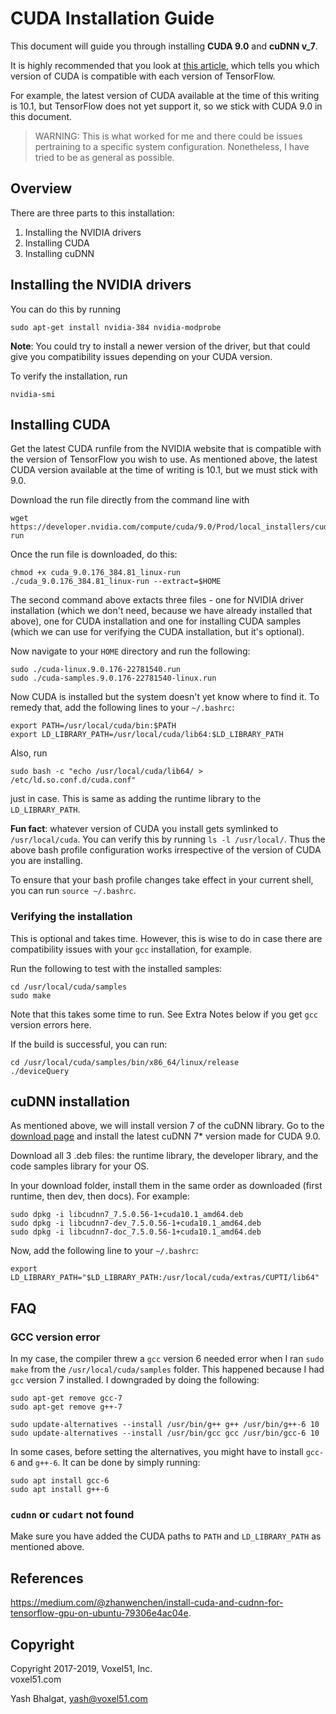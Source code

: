 # CUDA Installation Guide

This document will guide you through installing **CUDA 9.0** and **cuDNN v_7**.

It is highly recommended that you look at [this article](
https://www.tensorflow.org/install/source#tested_source_configurations), which
tells you which version of CUDA is compatible with each version of TensorFlow.

For example, the latest version of CUDA available at the time of this writing
is 10.1, but TensorFlow does not yet support it, so we stick with CUDA 9.0 in
this document.

> WARNING: This is what worked for me and there could be issues pertraining to
> a specific system configuration. Nonetheless, I have tried to be as general
> as possible.


## Overview

There are three parts to this installation:

1. Installing the NVIDIA drivers
2. Installing CUDA
3. Installing cuDNN


## Installing the NVIDIA drivers

You can do this by running

```
sudo apt-get install nvidia-384 nvidia-modprobe
```

**Note**: You could try to install a newer version of the driver, but that
could give you compatibility issues depending on your CUDA version.

To verify the installation, run

```
nvidia-smi
```


## Installing CUDA

Get the latest CUDA runfile from the NVIDIA website that is compatible with the
version of TensorFlow you wish to use. As mentioned above, the latest CUDA
version available at the time of writing is 10.1, but we must stick with 9.0.

Download the run file directly from the command line with

```
wget https://developer.nvidia.com/compute/cuda/9.0/Prod/local_installers/cuda_9.0.176_384.81_linux-run
```

Once the run file is downloaded, do this:

```
chmod +x cuda_9.0.176_384.81_linux-run
./cuda_9.0.176_384.81_linux-run --extract=$HOME
```

The second command above extacts three files - one for NVIDIA driver
installation (which we don't need, because we have already installed that
above), one for CUDA installation and one for installing CUDA samples (which
we can use for verifying the CUDA installation, but it's optional).

Now navigate to your `HOME` directory and run the following:

```
sudo ./cuda-linux.9.0.176-22781540.run
sudo ./cuda-samples.9.0.176-22781540-linux.run
```

Now CUDA is installed but the system doesn't yet know where to find it. To
remedy that, add the following lines to your `~/.bashrc`:

```
export PATH=/usr/local/cuda/bin:$PATH
export LD_LIBRARY_PATH=/usr/local/cuda/lib64:$LD_LIBRARY_PATH
```

Also, run

```
sudo bash -c "echo /usr/local/cuda/lib64/ > /etc/ld.so.conf.d/cuda.conf"
```

just in case. This is same as adding the runtime library to the
`LD_LIBRARY_PATH`.

**Fun fact**: whatever version of CUDA you install gets symlinked to
`/usr/local/cuda`. You can verify this by running `ls -l /usr/local/`. Thus
the above bash profile configuration works irrespective of the version of CUDA
you are installing.

To ensure that your bash profile changes take effect in your current shell,
you can run `source ~/.bashrc`.


### Verifying the installation

This is optional and takes time. However, this is wise to do in case there are
compatibility issues with your `gcc` installation, for example.

Run the following to test with the installed samples:

```
cd /usr/local/cuda/samples
sudo make
```

Note that this takes some time to run. See Extra Notes below if you get `gcc`
version errors here.

If the build is successful, you can run:

```
cd /usr/local/cuda/samples/bin/x86_64/linux/release
./deviceQuery
```


## cuDNN installation

As mentioned above, we will install version 7 of the cuDNN library. Go to the
[download page](https://developer.nvidia.com/rdp/cudnn-download)
and install the latest cuDNN 7* version made for CUDA 9.0.

Download all 3 .deb files: the runtime library, the developer library, and the
code samples library for your OS.

In your download folder, install them in the same order as downloaded
(first runtime, then dev, then docs). For example:

```
sudo dpkg -i libcudnn7_7.5.0.56-1+cuda10.1_amd64.deb
sudo dpkg -i libcudnn7-dev_7.5.0.56-1+cuda10.1_amd64.deb
sudo dpkg -i libcudnn7-doc_7.5.0.56-1+cuda10.1_amd64.deb
```

Now, add the following line to your `~/.bashrc`:

```
export LD_LIBRARY_PATH="$LD_LIBRARY_PATH:/usr/local/cuda/extras/CUPTI/lib64"
```


## FAQ

### GCC version error

In my case, the compiler threw a `gcc` version 6 needed error when I ran
`sudo make` from the `/usr/local/cuda/samples` folder. This happened because
I had `gcc` version 7 installed. I downgraded by doing the following:

```
sudo apt-get remove gcc-7
sudo apt-get remove g++-7

sudo update-alternatives --install /usr/bin/g++ g++ /usr/bin/g++-6 10
sudo update-alternatives --install /usr/bin/gcc gcc /usr/bin/gcc-6 10
```

In some cases, before setting the alternatives, you might have to install
`gcc-6` and `g++-6`. It can be done by simply running:

```
sudo apt install gcc-6
sudo apt install g++-6
```

### `cudnn` or `cudart` not found

Make sure you have added the CUDA paths to `PATH` and `LD_LIBRARY_PATH` as
mentioned above.


## References

https://medium.com/@zhanwenchen/install-cuda-and-cudnn-for-tensorflow-gpu-on-ubuntu-79306e4ac04e.


## Copyright

Copyright 2017-2019, Voxel51, Inc.<br>
voxel51.com

Yash Bhalgat, yash@voxel51.com
